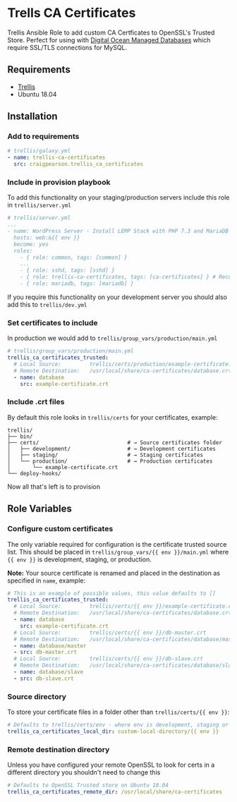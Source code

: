 Trells CA Certificates
=========

Trellis Ansible Role to add custom CA Certficates to OpenSSL's Trusted Store. Perfect for using with [Digital Ocean Managed Databases](https://m.do.co/c/fc096f22997f) which require SSL/TLS connections for MySQL.

Requirements
------------

- [Trellis](https://github.com/roots/trellis)
- Ubuntu 18.04

Installation
------------

### Add to requirements

```yaml
# trellis/galaxy.yml
- name: trellis-ca-certificates
  src: craigpearson.trellis_ca_certificates
```

### Include in provision playbook

To add this functionality on your staging/production servers include this role in `trellis/server.yml`

```yaml
# trellis/server.yml
...
- name: WordPress Server - Install LEMP Stack with PHP 7.3 and MariaDB MySQL
  hosts: web:&{{ env }}
  become: yes
  roles:
    - { role: common, tags: [common] }
    ...
    - { role: sshd, tags: [sshd] }
    - { role: trellis-ca-certificates, tags: [ca-certificates] } # Recommended inclusion point
    - { role: mariadb, tags: [mariadb] }
```

If you require this functionality on your development server you should also add this to `trellis/dev.yml`

### Set certificates to include

In production we would add to `trellis/group_vars/production/main.yml`

```yaml
# trellis/group_vars/production/main.yml
trellis_ca_certificates_trusted:
  # Local Source:         trellis/certs/production/example-certificate.crt
  # Remote Destination:   /usr/local/share/ca-certificates/database.crt
  - name: database
    src: example-certificate.crt
```

### Include .crt files

By default this role looks in `trellis/certs` for your certificates, example:

```shell
trellis/
├── bin/
├── certs/                            # → Source certificates folder
│   ├── development/                  # → Development certificates
│   ├── staging/                      # → Staging certificates
│   └── production/                   # → Production certificates
│       └── example-certificate.crt
└── deploy-hooks/
```

Now all that's left is to provision

Role Variables
--------------

### Configure custom certificates

The only variable required for configuration is the certificate trusted source list. This should be placed in `trellis/group_vars/{{ env }}/main.yml` where `{{ env }}` is development, staging, or production.

**Note:** Your source certificate is renamed and placed in the destination as specified in `name`, example:

```yaml
# This is an example of possible values, this value defaults to []
trellis_ca_certificates_trusted:
  # Local Source:         trellis/certs/{{ env }}/example-certificate.crt
  # Remote Destination:   /usr/local/share/ca-certificates/database.crt
  - name: database
    src: example-certificate.crt
  # Local Source:         trellis/certs/{{ env }}/db-master.crt
  # Remote Destination:   /usr/local/share/ca-certificates/database/master.crt
  - name: database/master
  - src: db-master.crt
  # Local Source:         trellis/certs/{{ env }}/db-slave.crt
  # Remote Destination:   /usr/local/share/ca-certificates/database/slave.crt
  - name: database/slave
  - src: db-slave.crt
```

### Source directory
To store your certificate files in a folder other than `trellis/certs/{{ env }}`:

```yaml
# Defaults to trellis/certs/env - where env is development, staging or production
trellis_ca_certificates_local_dir: custom-local-directory/{{ env }}
```

### Remote destination directory
Unless you have configured your remote OpenSSL to look for certs in a different directory you shouldn't need to change this

```yaml
# Defaults to OpenSSL Trusted store on Ubuntu 18.04
trellis_ca_certificates_remote_dir: /usr/local/share/ca-certificates
```
